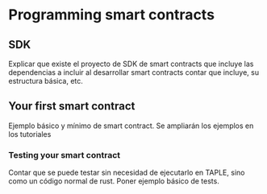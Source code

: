 # Programming smart contracts

## SDK

Explicar que existe el proyecto de SDK de smart contracts
que incluye las dependencias a incluir al desarrollar smart contracts
contar que incluye, su estructura básica, etc. 

## Your first smart contract

Ejemplo básico y mínimo de smart contract. Se ampliarán los ejemplos en los tutoriales

### Testing your smart contract

Contar que se puede testar sin necesidad de ejecutarlo en TAPLE, sino como un código normal de rust. Poner ejemplo básico de tests. 
